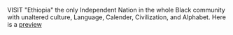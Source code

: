  VISIT "Ethiopia" the only Independent Nation in the whole Black community with unaltered culture, Language, Calender, Civilization, and Alphabet. Here is a [preview](https://bruno8-alt.github.io/recipe-css/)


